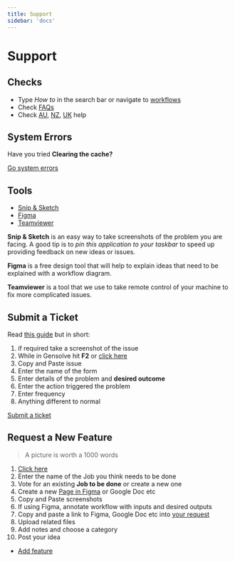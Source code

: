 ```yaml
---
title: Support
sidebar: 'docs'
---
```


# Support

## Checks

- Type _How to_ in the search bar or navigate to [workflows](/docs/features/workflows/)
- Check [FAQs](./frequently-asked-questions)
- Check [AU](http://docs.gensolve.com/help/gpm_au/), [NZ](http://docs.gensolve.com/help/gpm_nz/), [UK](http://docs.gensolve.com/help/gpm_uk/) help

## System Errors

Have you tried **Clearing the cache?**

[Go system errors](./system-errors)

## Tools

- [Snip & Sketch](https://www.youtube.com/watch?v=T1p2kgd-Rsc)
- [Figma](https://www.figma.com)
- [Teamviewer](https://www.teamviewer.com/)

**Snip & Sketch** is an easy way to take screenshots of the problem you are facing. A good tip is to _pin this application to your taskbar_ to speed up providing feedback on new ideas or issues.

**Figma** is a free design tool that will help to explain ideas that need to be explained with a workflow diagram.

**Teamviewer** is a tool that we use to take remote control of your machine to fix more complicated issues.

## Submit a Ticket

Read [this guide](http://docs.gensolve.com/help/gpm_uk/desktop/Using_the_Support_Centre___Accessing_Information/Support_Centre_-_Submit_a_Ticket.htm) but in short:

1. if required take a screenshot of the issue
2. While in Gensolve hit **F2** or [click here](http://support.gensolve.com/)
3. Copy and Paste issue
4. Enter the name of the form
5. Enter details of the problem and **desired outcome**
6. Enter the action triggered the problem
7. Enter frequency
8. Anything different to normal

[Submit a ticket](http://support.gensolve.com/)

## Request a New Feature

> A picture is worth a 1000 words

1. [Click here](https://gensolve.uservoice.com/forums/327429-gensolve-gpm)
2. Enter the name of the Job you think needs to be done
3. Vote for an existing **Job to be done** or create a new one
4. Create a new [Page in Figma](https://www.youtube.com/channel/UCQsVmhSa4X-G3lHlUtejzLA) or Google Doc etc
5. Copy and Paste screenshots
6. If using Figma, annotate workflow with inputs and desired outputs
7. Copy and paste a link to Figma, Google Doc etc into [your request](https://gensolve.uservoice.com/forums/327429-gensolve-gpm)
8. Upload related files
9. Add notes and choose a category
10. Post your idea

- [Add feature](https://gensolve.uservoice.com/forums/327429-gensolve-gpm)
